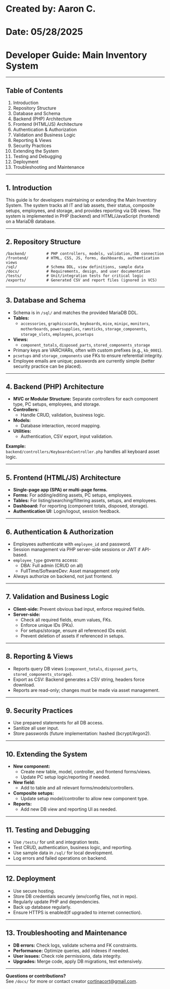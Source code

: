 # Created by: Aaron C.
# Date: 05/28/2025

# Developer Guide: Main Inventory System

---

## Table of Contents

1. Introduction
2. Repository Structure
3. Database and Schema
4. Backend (PHP) Architecture
5. Frontend (HTML/JS) Architecture
6. Authentication & Authorization
7. Validation and Business Logic
8. Reporting & Views
9. Security Practices
10. Extending the System
11. Testing and Debugging
12. Deployment
13. Troubleshooting and Maintenance

---

## 1. Introduction

This guide is for developers maintaining or extending the Main Inventory System. The system tracks all IT and lab assets, their status, composite setups, employees, and storage, and provides reporting via DB views. The system is implemented in PHP (backend) and HTML/JavaScript (frontend) on a MariaDB database.

---

## 2. Repository Structure

```
/backend/         # PHP controllers, models, validation, DB connection
/frontend/        # HTML, CSS, JS, forms, dashboards, authentication views
/sql/             # Schema DDL, view definitions, sample data
/docs/            # Requirements, design, and user documentation
/tests/           # Unit/integration tests for critical logic
/exports/         # Generated CSV and report files (ignored in VCS)
```

---

## 3. Database and Schema

- Schema is in `/sql/` and matches the provided MariaDB DDL.
- **Tables:**  
  - `accessories`, `graphicscards`, `keyboards`, `mice`, `minipc`, `monitors`, `motherboards`, `powersupplies`, `ramsticks`, `storage_components`, `storage_slots`, `employees`, `pcsetups`
- **Views:**  
  - `component_totals`, `disposed_parts`, `stored_components_storage`
- Primary keys are VARCHARs, often with custom prefixes (e.g., `kb_0001`).
- `pcsetups` and `storage_components` use FKs to ensure referential integrity.
- Employee emails are unique; passwords are currently simple (better security practice can be placed).

---

## 4. Backend (PHP) Architecture

- **MVC or Modular Structure:** Separate controllers for each component type, PC setups, employees, and storage.
- **Controllers:**  
  - Handle CRUD, validation, business logic.
- **Models:**  
  - Database interaction, record mapping.
- **Utilities:**  
  - Authentication, CSV export, input validation.

**Example:**  
`backend/controllers/KeyboardsController.php` handles all keyboard asset logic.

---

## 5. Frontend (HTML/JS) Architecture

- **Single-page app (SPA) or multi-page forms.**
- **Forms:** For adding/editing assets, PC setups, employees.
- **Tables:** For listing/searching/filtering assets, setups, and employees.
- **Dashboard:** For reporting (component totals, disposed, storage).
- **Authentication UI:** Login/logout, session feedback.

---

## 6. Authentication & Authorization

- Employees authenticate with `employee_id` and password.
- Session management via PHP server-side sessions or JWT if API-based.
- `employee_type` governs access:
    - DBA: Full admin (CRUD on all)
    - FullTime/SoftwareDev: Asset management only
- Always authorize on backend, not just frontend.

---

## 7. Validation and Business Logic

- **Client-side:** Prevent obvious bad input, enforce required fields.
- **Server-side:**  
  - Check all required fields, enum values, FKs.
  - Enforce unique IDs (PKs).
  - For setups/storage, ensure all referenced IDs exist.
  - Prevent deletion of assets if referenced in setups.

---

## 8. Reporting & Views

- Reports query DB views (`component_totals`, `disposed_parts`, `stored_components_storage`).
- Export as CSV: Backend generates a CSV string, headers force download.
- Reports are read-only; changes must be made via asset management.

---

## 9. Security Practices

- Use prepared statements for all DB access.
- Sanitize all user input.
- Store passwords (future implementation: hashed (bcrypt/Argon2).

---

## 10. Extending the System

- **New component:**  
  - Create new table, model, controller, and frontend forms/views.
  - Update PC setup logic/reporting if needed.
- **New field:**  
  - Add to table and all relevant forms/models/controllers.
- **Composite setups:**  
  - Update setup model/controller to allow new component type.
- **Reports:**  
  - Add new DB view and reporting UI as needed.

---

## 11. Testing and Debugging

- Use `/tests/` for unit and integration tests.
- Test CRUD, authentication, business logic, and reporting.
- Use sample data in `/sql/` for local development.
- Log errors and failed operations on backend.

---

## 12. Deployment

- Use secure hosting.
- Store DB credentials securely (env/config files, not in repo).
- Regularly update PHP and dependencies.
- Back up database regularly.
- Ensure HTTPS is enabled(If upgraded to internet connection).

---

## 13. Troubleshooting and Maintenance

- **DB errors:** Check logs, validate schema and FK constraints.
- **Performance:** Optimize queries, add indexes if needed.
- **User issues:** Check role permissions, data integrity.
- **Upgrades:** Merge code, apply DB migrations, test extensively.

---

**Questions or contributions?**  
See `/docs/` for more or contact creator cortinacort@gmail.com.